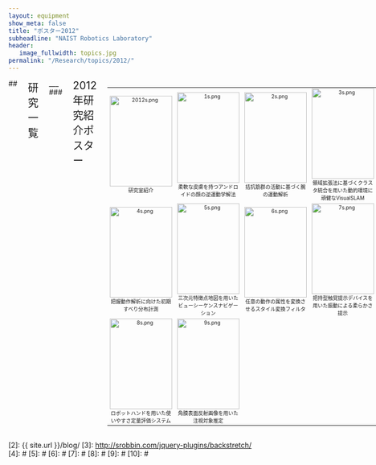 ```yaml
---
layout: equipment
show_meta: false
title: "ポスター2012"
subheadline: "NAIST Robotics Laboratory"
header:
   image_fullwidth: topics.jpg
permalink: "/Research/topics/2012/"
---
```


<div class="row">
<div class="medium-4 medium-push-8 columns" markdown="1">

</div><!-- /.medium-4.columns -->

<div class="medium-8 medium-pull-4 columns" markdown="1">
## <span style="font-size: 150%">研究一覧</span>
___
### <span style="font-size: 150%">2012年研究紹介ポスター</span>
<div class="ie5"><table class="style_table" cellspacing="1" border="0"><tbody><tr><td class="style_td" style="text-align:center; font-size:10px; width:200px;"><a href="{{ site.url }}{{ site.baseurl }}/images/2012/2012.png" rel="nofollow"><img src="{{ site.url }}{{ site.baseurl }}/images/2012/2012s.png" alt="2012s.png" title="2012s.png" width="124" height="180" /></a><br class="spacer" />研究室紹介</td><td class="style_td" style="text-align:center; font-size:10px; width:200px;"><a href="{{ site.url }}{{ site.baseurl }}/images/2012/1.png" rel="nofollow"><img src="{{ site.url }}{{ site.baseurl }}/images/2012/1s.png" alt="1s.png" title="1s.png" width="124" height="180" /></a><br class="spacer" />柔軟な皮膚を持つアンドロイドの顔の逆運動学解法</td><td class="style_td" style="text-align:center; font-size:10px; width:200px;"><a href="{{ site.url }}{{ site.baseurl }}/images/2012/2.png" rel="nofollow"><img src="{{ site.url }}{{ site.baseurl }}/images/2012/2s.png" alt="2s.png" title="2s.png" width="124" height="180" /></a><br class="spacer" />拮抗筋群の活動に基づく腕の運動解析</td><td class="style_td" style="text-align:center; font-size:10px; width:200px;"><a href="{{ site.url }}{{ site.baseurl }}/images/2012/3.png" rel="nofollow"><img src="{{ site.url }}{{ site.baseurl }}/images/2012/3s.png" alt="3s.png" title="3s.png" width="124" height="180" /></a><br class="spacer" />領域拡張法に基づくクラスタ統合を用いた動的環境に頑健なVisualSLAM</td></tr><tr><td class="style_td" style="text-align:center; font-size:10px; width:200px;"><a href="{{ site.url }}{{ site.baseurl }}/images/2012/4.png" rel="nofollow"><img src="{{ site.url }}{{ site.baseurl }}/images/2012/4s.png" alt="4s.png" title="4s.png" width="124" height="180" /></a><br class="spacer" />把握動作解析に向けた初期すべり分布計測</td><td class="style_td" style="text-align:center; font-size:10px; width:200px;"><a href="{{ site.url }}{{ site.baseurl }}/images/2012/5.png" rel="nofollow"><img src="{{ site.url }}{{ site.baseurl }}/images/2012/5s.png" alt="5s.png" title="5s.png" width="124" height="180" /></a><br class="spacer" />三次元特徴点地図を用いたビューシーケンスナビゲーション</td><td class="style_td" style="text-align:center; font-size:10px; width:200px;"><a href="{{ site.url }}{{ site.baseurl }}/images/2012/6.png" rel="nofollow"><img src="{{ site.url }}{{ site.baseurl }}/images/2012/6s.png" alt="6s.png" title="6s.png" width="124" height="180" /></a><br class="spacer" />任意の動作の属性を変換させるスタイル変換フィルタ</td><td class="style_td" style="text-align:center; font-size:10px; width:200px;"><a href="{{ site.url }}{{ site.baseurl }}/images/2012/7.png" rel="nofollow"><img src="{{ site.url }}{{ site.baseurl }}/images/2012/7s.png" alt="7s.png" title="7s.png" width="124" height="180" /></a><br class="spacer" />把持型触覚提示デバイスを用いた振動による柔らかさ提示</td></tr><tr><td class="style_td" style="text-align:center; font-size:10px; width:200px;"><a href="{{ site.url }}{{ site.baseurl }}/images/2012/8.png" rel="nofollow"><img src="{{ site.url }}{{ site.baseurl }}/images/2012/8s.png" alt="8s.png" title="8s.png" width="124" height="180" /></a><br class="spacer" />ロボットハンドを用いた使いやすさ定量評価システム</td><td class="style_td" style="text-align:center; font-size:10px; width:200px;"><a href="{{ site.url }}{{ site.baseurl }}/images/2012/9.png" rel="nofollow"><img src="{{ site.url }}{{ site.baseurl }}/images/2012/9s.png" alt="9s.png" title="9s.png" width="124" height="180" /></a><br class="spacer" />角膜表面反射画像を用いた注視対象推定</td></tr></tbody></table></div>  
</div>

</div><!-- /.row -->


 [1]: http://kramdown.gettalong.org/converter/html.html#toc
 [2]: {{ site.url }}/blog/
 [3]: http://srobbin.com/jquery-plugins/backstretch/
 [4]: #
 [5]: #
 [6]: #
 [7]: #
 [8]: #
 [9]: #
 [10]: #
